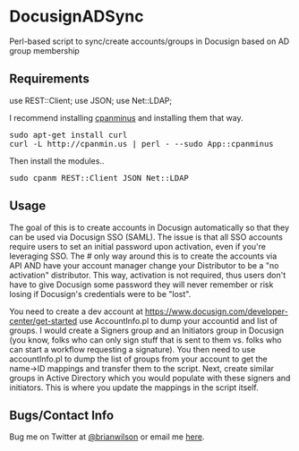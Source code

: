 DocusignADSync
=======

Perl-based script to sync/create accounts/groups in Docusign based on AD group membership

Requirements
------------
use REST::Client;
use JSON;
use Net::LDAP;

I recommend installing [cpanminus](https://github.com/miyagawa/cpanminus) and installing them that way. 
<pre>
sudo apt-get install curl
curl -L http://cpanmin.us | perl - --sudo App::cpanminus
</pre>	

Then install the modules..
<pre>
sudo cpanm REST::Client JSON Net::LDAP
</pre>

Usage
-----
The goal of this is to create accounts in Docusign automatically so that they can be used via Docusign SSO (SAML).  The issue is that all SSO accounts require users to set an initial password upon activation, even if you're leveraging SSO. The # only way around this is to create the accounts via API AND have your account manager change your Distributor to be a "no activation" distributor.  This way, activation is not required, thus users don't have to give Docusign some password they will never remember or risk losing if Docusign's credentials were to be "lost".  

You need to create a dev account at https://www.docusign.com/developer-center/get-started use AccountInfo.pl to dump your accountid and list of groups. I would create a Signers group and an Initiators group in Docusign (you know, folks who can only sign stuff that is sent to them vs. folks who can start a workflow requesting a signature).  You then need to use accountInfo.pl to dump the list of groups from your account to get the name->ID mappings and transfer them to the script.  Next, create similar groups in Active Directory which you would populate with these signers and initiators.  This is where you update the mappings in the script itself. 

Bugs/Contact Info
-----------------
Bug me on Twitter at [@brianwilson](http://twitter.com/brianwilson) or email me [here](http://cronological.com/comment.php?ref=bubba).


